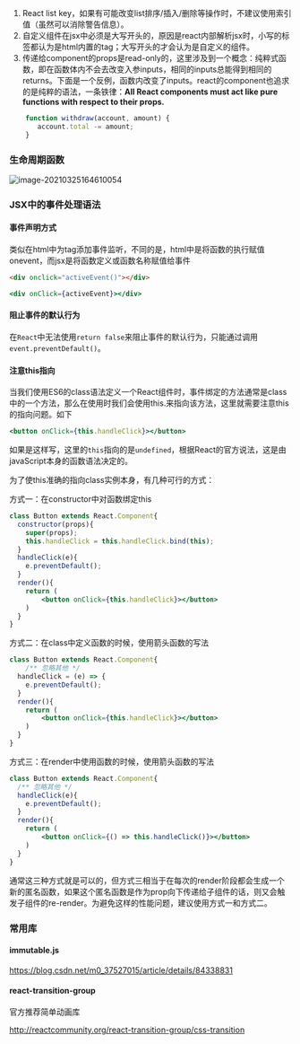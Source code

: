 1. React list key，如果有可能改变list排序/插入/删除等操作时，不建议使用索引值（虽然可以消除警告信息）。
2. 自定义组件在jsx中必须是大写开头的，原因是react内部解析jsx时，小写的标签都认为是html内置的tag；大写开头的才会认为是自定义的组件。
3. 传递给component的props是read-only的，这里涉及到一个概念：纯粹式函数，即在函数体内不会去改变入参inputs，相同的inputs总能得到相同的returns。下面是一个反例，函数内改变了inputs。react的component也追求的是纯粹的语法，一条铁律：**All React components must act like pure functions with respect to their props.**

```javascript
	function withdraw(account, amount) {
 	   account.total -= amount;
	}
```

### 生命周期函数


![image-20210325164610054](../assets/react01.png)

### JSX中的事件处理语法

#### 事件声明方式

类似在html中为tag添加事件监听，不同的是，html中是将函数的执行赋值onevent，而jsx是将函数定义或函数名称赋值给事件

```html
<div onclick="activeEvent()"></div>
```

```jsx
<div onClick={activeEvent}></div>
```

#### 阻止事件的默认行为

在`React`中无法使用`return false`来阻止事件的默认行为，只能通过调用`event.preventDefault()`。

#### 注意this指向

当我们使用ES6的class语法定义一个React组件时，事件绑定的方法通常是class中的一个方法，那么在使用时我们会使用this.来指向该方法，这里就需要注意this的指向问题。如下

```jsx
<button onClick={this.handleClick}></button>
```

如果是这样写，这里的`this`指向的是`undefined`，根据React的官方说法，这是由javaScript本身的函数语法决定的。

为了使this准确的指向class实例本身，有几种可行的方式：

方式一：在constructor中对函数绑定this

```jsx
class Button extends React.Component{
  constructor(props){
    super(props);
    this.handleClick = this.handleClick.bind(this);
  }
  handleClick(e){
    e.preventDefault();
  }
  render(){
    return (
    	<button onClick={this.handleClick}></button>
    )
  }
}
```

方式二：在class中定义函数的时候，使用箭头函数的写法

```jsx
class Button extends React.Component{
	/** 忽略其他 */
  handleClick = (e) => {
    e.preventDefault();
  }
  render(){
    return (
    	<button onClick={this.handleClick}></button>
    )
  }
}
```

方式三：在render中使用函数的时候，使用箭头函数的写法

```jsx
class Button extends React.Component{
  /** 忽略其他 */
  handleClick(e){
    e.preventDefault();
  }
  render(){
    return (
    	<button onClick={() => this.handleClick()}></button>
    )
  }
}
```

通常这三种方式就是可以的，但方式三相当于在每次的render阶段都会生成一个新的匿名函数，如果这个匿名函数是作为prop向下传递给子组件的话，则又会触发子组件的re-render。为避免这样的性能问题，建议使用方式一和方式二。



### 常用库

#### immutable.js

https://blog.csdn.net/m0_37527015/article/details/84338831

#### react-transition-group

官方推荐简单动画库

http://reactcommunity.org/react-transition-group/css-transition

